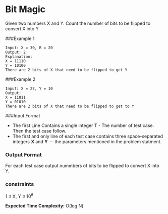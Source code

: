 # Bit Magic

Given two numbers X and Y. Count the number of bits to be flipped to convert X into Y

###Example 1

```
Input: X = 30, B = 20
Output: 2
Explanation:
X = 11110
Y = 10100
There are 2 bits of X that need to be flipped to get Y
```

###Example 2

```
Input: X = 27, Y = 10
Output:
X = 11011
Y = 01010
There are 2 bits of X that need to be flipped to get to Y
```

###Input Format

- The first Line Contains a single integer T - The number of test case. Then the test case follow.
- The first and only line of each test case contains three space-separated integers **X** and **Y** — the parameters mentioned in the problem statment.

### Output Format

For each test case output nummbers of bits to be flipped to convert X into Y.

### constraints

1 $\le$ X, Y $\le$ 10<sup>6</sup>

**Expected Time Complexity:** O(log N)
